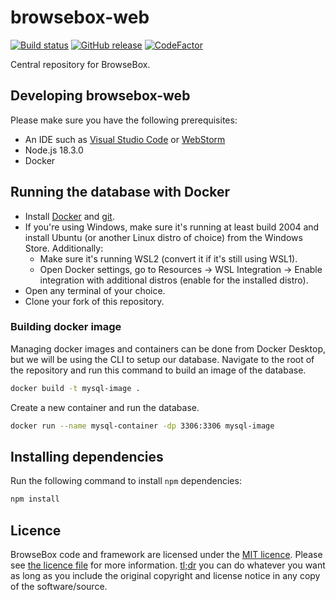 # browsebox-web 

[![Build status](https://github.com/browsebox/browsebox-web/actions/workflows/ci.yml/badge.svg?branch=master&event=push)](https://github.com/browsebox/browsebox-web/actions/workflows/ci.yml)
[![GitHub release](https://img.shields.io/github/release/browsebox/browsebox-web.svg)](https://github.com/browsebox/browsebox-web/releases/latest)
[![CodeFactor](https://www.codefactor.io/repository/github/browsebox/browsebox-web/badge)](https://www.codefactor.io/repository/github/browsebox/browsebox-web)

Central repository for BrowseBox.

## Developing browsebox-web

Please make sure you have the following prerequisites:

- An IDE such as [Visual Studio Code](https://code.visualstudio.com/download) or [WebStorm](https://www.jetbrains.com/webstorm/)
- Node.js 18.3.0
- Docker

## Running the database with Docker

- Install [Docker](https://www.docker.com/community-edition) and [git](https://git-scm.com).
- If you're using Windows, make sure it's running at least build 2004 and install Ubuntu (or another Linux distro of choice) from the Windows Store. Additionally:
  - Make sure it's running WSL2 (convert it if it's still using WSL1).
  - Open Docker settings, go to Resources → WSL Integration → Enable integration with additional distros (enable for the installed distro).
- Open any terminal of your choice.
- Clone your fork of this repository.

### Building docker image

Managing docker images and containers can be done from Docker Desktop, but we will be using the CLI to setup our database.
Navigate to the root of the repository and run this command to build an image of the database.

```bash
docker build -t mysql-image .
```

Create a new container and run the database.

```bash
docker run --name mysql-container -dp 3306:3306 mysql-image
```

## Installing dependencies

Run the following command to install `npm` dependencies:

```bash
npm install
```

## Licence

BrowseBox code and framework are licensed under the [MIT licence](https://opensource.org/licenses/MIT). Please see [the licence file](LICENCE) for more information. [tl;dr](https://tldrlegal.com/license/mit-license) you can do whatever you want as long as you include the original copyright and license notice in any copy of the software/source.
